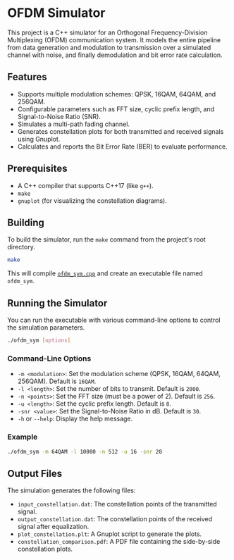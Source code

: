 # OFDM Simulator

This project is a C++ simulator for an Orthogonal Frequency-Division Multiplexing (OFDM) communication system. It models the entire pipeline from data generation and modulation to transmission over a simulated channel with noise, and finally demodulation and bit error rate calculation.

## Features

- Supports multiple modulation schemes: QPSK, 16QAM, 64QAM, and 256QAM.
- Configurable parameters such as FFT size, cyclic prefix length, and Signal-to-Noise Ratio (SNR).
- Simulates a multi-path fading channel.
- Generates constellation plots for both transmitted and received signals using Gnuplot.
- Calculates and reports the Bit Error Rate (BER) to evaluate performance.

## Prerequisites

- A C++ compiler that supports C++17 (like `g++`).
- `make`
- `gnuplot` (for visualizing the constellation diagrams).

## Building

To build the simulator, run the `make` command from the project's root directory.

```sh
make
```

This will compile [`ofdm_sym.cpp`](ofdm_sym.cpp) and create an executable file named `ofdm_sym`.

## Running the Simulator

You can run the executable with various command-line options to control the simulation parameters.

```sh
./ofdm_sym [options]
```

### Command-Line Options

- `-m <modulation>`: Set the modulation scheme (QPSK, 16QAM, 64QAM, 256QAM). Default is `16QAM`.
- `-l <length>`: Set the number of bits to transmit. Default is `2000`.
- `-n <points>`: Set the FFT size (must be a power of 2). Default is `256`.
- `-u <length>`: Set the cyclic prefix length. Default is `8`.
- `-snr <value>`: Set the Signal-to-Noise Ratio in dB. Default is `30`.
- `-h` or `--help`: Display the help message.

### Example

```sh
./ofdm_sym -m 64QAM -l 10000 -n 512 -u 16 -snr 20
```

## Output Files

The simulation generates the following files:

- `input_constellation.dat`: The constellation points of the transmitted signal.
- `output_constellation.dat`: The constellation points of the received signal after equalization.
- `plot_constellation.plt`: A Gnuplot script to generate the plots.
- `constellation_comparison.pdf`: A PDF file containing the side-by-side constellation plots.